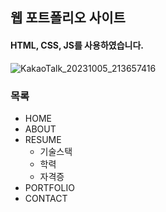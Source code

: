 ## 웹 포트폴리오 사이트

#### HTML, CSS, JS를 사용하였습니다. 

![KakaoTalk_20231005_213657416](https://github.com/wkdtpqls/cordova-project/assets/112832631/f134d90f-5d94-4200-8cba-5569db3d4160)


### 목록
- HOME
- ABOUT
- RESUME
    - 기술스택
    - 학력
    - 자격증
- PORTFOLIO
- CONTACT
        

